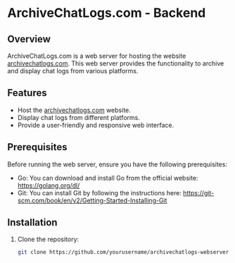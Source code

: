 # ArchiveChatLogs.com - Backend

## Overview

ArchiveChatLogs.com is a web server for hosting the website [archivechatlogs.com](https://www.archivechatlogs.com). This web server provides the functionality to archive and display chat logs from various platforms.

## Features

- Host the [archivechatlogs.com](https://www.archivechatlogs.com) website.
- Display chat logs from different platforms.
- Provide a user-friendly and responsive web interface.

## Prerequisites

Before running the web server, ensure you have the following prerequisites:

- Go: You can download and install Go from the official website: https://golang.org/dl/
- Git: You can install Git by following the instructions here: https://git-scm.com/book/en/v2/Getting-Started-Installing-Git

## Installation

1. Clone the repository:

   ```bash
   git clone https://github.com/yourusername/archivechatlogs-webserver.git


